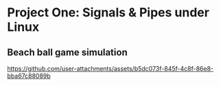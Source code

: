# Project One: Signals & Pipes under Linux

  ## Beach ball game simulation

https://github.com/user-attachments/assets/b5dc073f-845f-4c8f-86e8-bba67c88089b

